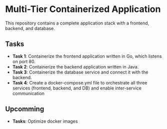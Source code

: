 # Multi-Tier Containerized Application

This repository contains a complete application stack with a frontend, backend, and database.

## Tasks

- **Task 1**: Containerize the frontend application written in Go, which listens on port 80.
- **Task 2**: Containerize the backend application written in Java.
- **Task 3**: Containerize the database service and connect it with the backend.
- **Task 4**: Create a docker-compose.yml file to orchestrate all three services (frontend, backend, and DB) and enable inter-service communication
## Upcomming 
- **Tasks**: Optimize docker images

